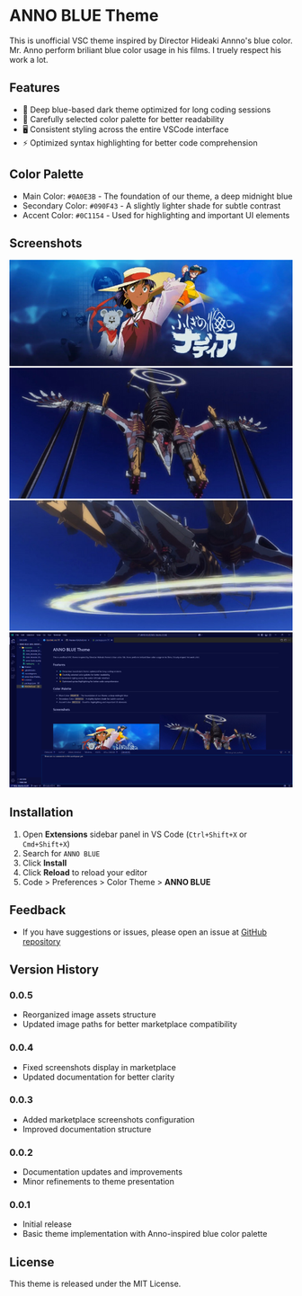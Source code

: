 # ANNO BLUE Theme

This is unofficial VSC theme inspired by Director Hideaki Annno's blue color.
Mr. Anno perform briliant blue color usage in his films.
I truely respect his work a lot.

## Features

- 💠 Deep blue-based dark theme optimized for long coding sessions
- 🎨 Carefully selected color palette for better readability
- 🖥 Consistent styling across the entire VSCode interface
- ⚡ Optimized syntax highlighting for better code comprehension

## Color Palette

- Main Color: `#0A0E3B` - The foundation of our theme, a deep midnight blue
- Secondary Color: `#090F43` - A slightly lighter shade for subtle contrast
- Accent Color: `#0C1154` - Used for highlighting and important UI elements

## Screenshots
![Theme Preview - Nadia](https://raw.githubusercontent.com/KunihiroS/ANNO-BLUE/main/assets/nadia.png)  
![Theme Preview - AAA Wunder 1](https://raw.githubusercontent.com/KunihiroS/ANNO-BLUE/main/assets/AAA_Wunder_01.jpg)  
![Theme Preview - AAA Wunder 2](https://raw.githubusercontent.com/KunihiroS/ANNO-BLUE/main/assets/AAA_Wunder_02.jpg)  
![Theme Overview](https://raw.githubusercontent.com/KunihiroS/ANNO-BLUE/main/assets/anno-bule-ss.png)  

## Installation

1. Open **Extensions** sidebar panel in VS Code (`Ctrl+Shift+X` or `Cmd+Shift+X`)
2. Search for `ANNO BLUE`
3. Click **Install**
4. Click **Reload** to reload your editor
5. Code > Preferences > Color Theme > **ANNO BLUE**

## Feedback

- If you have suggestions or issues, please open an issue at [GitHub repository](https://github.com/KunihiroS/ANNO-BLUE)

## Version History

### 0.0.5
- Reorganized image assets structure
- Updated image paths for better marketplace compatibility

### 0.0.4
- Fixed screenshots display in marketplace
- Updated documentation for better clarity

### 0.0.3
- Added marketplace screenshots configuration
- Improved documentation structure

### 0.0.2
- Documentation updates and improvements
- Minor refinements to theme presentation

### 0.0.1
- Initial release
- Basic theme implementation with Anno-inspired blue color palette

## License

This theme is released under the MIT License.
